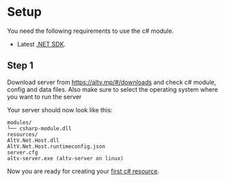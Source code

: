 # Setup
You need the following requirements to use the c# module.

* Latest [.NET SDK](https://dotnet.microsoft.com/download/dotnet/5.0).

## Step 1

Download server from https://altv.mp/#/downloads and check c# module, config and data files. Also make sure to select the operating system where you want to run the server

Your server should now look like this:

```
modules/
└── csharp-module.dll
resources/
AltV.Net.Host.dll
AltV.Net.Host.runtimeconfig.json
server.cfg
altv-server.exe (altv-server on linux)
```

Now you are ready for creating your [first c# resource](create-resource.md).
